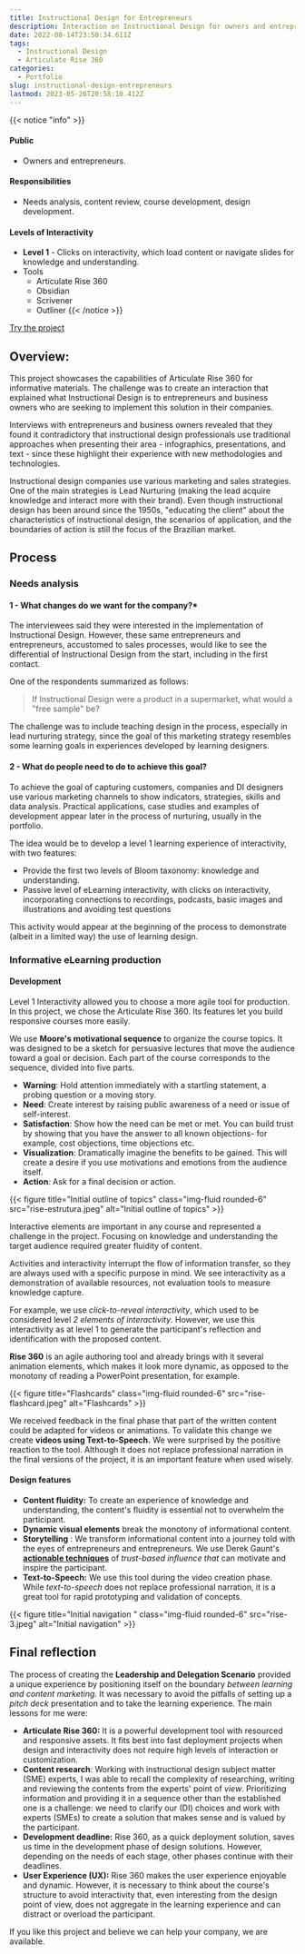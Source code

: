 ```yaml
---
title: Instructional Design for Entrepreneurs
description: Interaction on Instructional Design for owners and entrepreneurs who seek to implement this solution in their companies.
date: 2022-08-14T23:50:34.611Z
tags:
  - Instructional Design
  - Articulate Rise 360
categories:
  - Portfolio
slug: instructional-design-entrepreneurs
lastmod: 2023-05-26T20:58:10.412Z
---
```


{{< notice "info" >}} 
#### Public 
- Owners and entrepreneurs. 

#### Responsibilities 
- Needs analysis, content review, course development, design development. 

#### Levels of Interactivity
- **Level 1** - Clicks on interactivity, which load content or navigate slides for knowledge and understanding. 
- Tools
  - Articulate Rise 360 
  - Obsidian 
  - Scrivener 
  - Outliner 
{{< /notice >}}

[Try the project](../portfolio/di-para-empreendedores/index.html)


## Overview:

This project showcases the capabilities of Articulate Rise 360 for informative materials. The challenge was to create an interaction that explained what Instructional Design is to entrepreneurs and business owners who are seeking to implement this solution in their companies.

Interviews with entrepreneurs and business owners revealed that they found it contradictory that instructional design professionals use traditional approaches when presenting their area - infographics, presentations, and text - since these highlight their experience with new methodologies and technologies.

Instructional design companies use various marketing and sales strategies. One of the main strategies is Lead Nurturing (making the lead acquire knowledge and interact more with their brand). Even though instructional design has been around since the 1950s, "educating the client" about the characteristics of instructional design, the scenarios of application, and the boundaries of action is still the focus of the Brazilian market.

## Process 

### Needs analysis 

#### 1 - What changes do we want for the company?*

The interviewees said they were interested in the implementation of Instructional Design. However, these same entrepreneurs and entrepreneurs, accustomed to sales processes, would like to see the differential of Instructional Design from the start, including in the first contact. 

One of the respondents summarized as follows: 

>If Instructional Design were a product in a supermarket, what would a "free sample" be? 

The challenge was to include teaching design in the process, especially in lead nurturing strategy, since the goal of this marketing strategy resembles some learning goals in experiences developed by learning designers. 

#### 2 - What do people need to do to achieve this goal?

To achieve the goal of capturing customers, companies and DI designers use various marketing channels to show indicators, strategies, skills and data analysis. Practical applications, case studies and examples of development appear later in the process of nurturing, usually in the portfolio. 

The idea would be to develop a level 1 learning experience of interactivity, with two features: 

- Provide the first two levels of Bloom taxonomy: knowledge and understanding. 
- Passive level of eLearning interactivity, with clicks on interactivity, incorporating connections to recordings, podcasts, basic images and illustrations and avoiding test questions 

This activity would appear at the beginning of the process to demonstrate (albeit in a limited way) the use of learning design. 

### Informative eLearning production 

#### Development

Level 1 Interactivity allowed you to choose a more agile tool for production. In this project, we chose the Articulate Rise 360. Its features let you build responsive courses more easily. 

We use **Moore's motivational sequence** to organize the course topics. It was designed to be a sketch for persuasive lectures that move the audience toward a goal or decision. Each part of the course corresponds to the sequence, divided into five parts. 

- **Warning**: Hold attention immediately with a startling statement, a probing question or a moving story. 
- **Need**: Create interest by raising public awareness of a need or issue of self-interest. 
- **Satisfaction**: Show how the need can be met or met. You can build trust by showing that you have the answer to all known objections- for example, cost objections, time objections etc. 
- **Visualization**: Dramatically imagine the benefits to be gained. This will create a desire if you use motivations and emotions from the audience itself. 
- **Action**: Ask for a final decision or action. 

{{< figure  title="Initial outline of topics"  class="img-fluid rounded-6" src="rise-estrutura.jpeg" alt="Initial outline of topics" >}}

Interactive elements are important in any course and represented a challenge in the project. Focusing on knowledge and understanding the target audience required greater fluidity of content. 

Activities and interactivity interrupt the flow of information transfer, so they are always used with a specific purpose in mind. We see interactivity as a demonstration of available resources, not evaluation tools to measure knowledge capture. 

For example, we use *click-to-reveal interactivity*, which used to be considered level *2 elements of interactivity*. However, we use this interactivity as at level 1 to generate the participant's reflection and identification with the proposed content. 

**Rise 360** is an agile authoring tool and already brings with it several animation elements, which makes it look more dynamic, as opposed to the monotony of reading a PowerPoint presentation, for example. 

{{< figure  title="Flashcards" class="img-fluid rounded-6" src="rise-flashcard.jpeg" alt="Flashcards" >}}

We received feedback in the final phase that part of the written content could be adapted for videos or animations. To validate this change we create **videos using Text-to-Speech.** We were surprised by the positive reaction to the tool. Although it does not replace professional narration in the final versions of the project, it is an important feature when used wisely. 

#### Design features

- **Content fluidity:** To create an experience of knowledge and understanding, the content's fluidity is essential not to overwhelm the participant. 
- **Dynamic visual elements** break the monotony of informational content. 
- **Storytelling** : We transform informational content into a journey told with the eyes of entrepreneurs and entrepreneurs. We use Derek Gaunt's [**actionable techniques**](https://www.amazon.com.br/Ego-Authority-Failure-Intelligence-Negotiator-ebook/dp/B09TMVPYSY/) of *trust-based influence that* can motivate and inspire the participant. 
- **Text-to-Speech:** We use this tool during the video creation phase. While *text-to-speech* does not replace professional narration, it is a great tool for rapid prototyping and validation of concepts. 

{{< figure  title="Initial navigation " class="img-fluid rounded-6" src="rise-3.jpeg" alt="Initial navigation" >}}

## Final reflection

The process of creating the **Leadership and Delegation Scenario** provided a unique experience by positioning itself on the boundary *between learning* *and content marketing*. It was necessary to avoid the pitfalls of setting up a *pitch deck* presentation and to take the learning experience. The main lessons for me were: 

- **Articulate Rise 360:** It is a powerful development tool with resourced and responsive assets. It fits best into fast deployment projects when design and interactivity does not require high levels of interaction or customization. 
- **Content research**: Working with instructional design subject matter (SME) experts, I was able to recall the complexity of researching, writing and reviewing the contents from the experts' point of *view*. Prioritizing information and providing it in a sequence other than the established one is a challenge: we need to clarify our (DI) choices and work with experts (SMEs) to create a solution that makes sense and is valued by the participant. 
- **Development deadline:** Rise 360, as a quick deployment solution, saves us time in the development phase of design solutions. However, depending on the needs of each stage, other phases continue with their deadlines. 
- **User Experience (UX):** Rise 360 makes the user experience enjoyable and dynamic. However, it is necessary to think about the course's structure to avoid interactivity that, even interesting from the design point of view, does not aggregate in the learning experience and can distract or overload the participant. 

If you like this project and believe we can help your company, we are available. 
